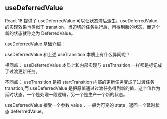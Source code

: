 
## useDeferredValue
React 18 提供了 useDeferredValue 可以让状态滞后派生。useDeferredValue 的实现效果也类似于 transtion，当迫切的任务执行后，再得到新的状态，而这个新的状态就称之为 DeferredValue。

useDeferredValue 基础介绍：

useDeferredValue 和上述 useTransition 本质上有什么异同呢？

相同点： useDeferredValue 本质上和内部实现与 useTransition 一样都是标记成了过渡更新任务。

不同点： useTransition 是把 startTransition 内部的更新任务变成了过渡任务transtion,而 useDeferredValue 是把原值通过过渡任务得到新的值，这个值作为延时状态。一个是处理一段逻辑，另一个是生产一个新的状态。

useDeferredValue 接受一个参数 value ，一般为可变的 state , 返回一个延时状态 deferrredValue。

